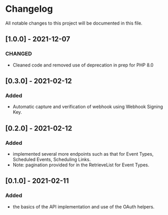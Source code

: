 # Changelog
All notable changes to this project will be documented in this file.

## [1.0.0] - 2021-12-07
### CHANGED
- Cleaned code and removed use of deprecation in prep for PHP 8.0

## [0.3.0] - 2021-02-12
### Added
- Automatic capture and verification of webhook using Webhook Signing Key.

## [0.2.0] - 2021-02-12
### Added
- implemented several more endpoints such as that for Event Types, Scheduled Events,
  Scheduling Links.
- Note: pagination provided for in the RetrieveList for Event Types.

## [0.1.0] - 2021-02-11
### Added
- the basics of the API implementation and use of the OAuth helpers.